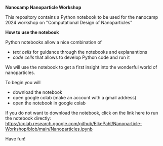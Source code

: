 **Nanocamp Nanoparticle Workshop**

This repository contains a Python notebook to be used for the nanocamp 2024 workshop on "Computational Design of Nanoparticles"

**How to use the notebook**

Python notebooks allow a nice combination of 
- *text cells* for guidance through the notebooks and explanantions
- *code cells* that allows to develop Python code and run it 

We will use the notebook to get a first insight into the wonderful world of nanoparticles.

To begin you will 
- download the notebook
- open google colab (make an account with a gmail address)
- open the notebook in google colab

If you do not want to download the notebook, click on the link here to run the notebook directly: https://colab.research.google.com/github/ElkePahl/Nanoparticle-Workshop/blob/main/Nanoparticles.ipynb

Have fun!
